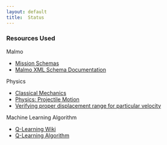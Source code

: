 ```yaml
---
layout: default
title:  Status
---
```



### Resources Used

Malmo
- [Mission Schemas](https://github.com/microsoft/malmo/blob/master/Schemas/MissionHandlers.xsd)
- [Malmo XML Schema Documentation](https://microsoft.github.io/malmo/0.14.0/Schemas/Mission.html)

Physics
- [Classical Mechanics](https://en.wikipedia.org/wiki/Classical_mechanics) 
- [Physics: Projectile Motion](https://courses.lumenlearning.com/physics/chapter/3-4-projectile-motion/)
- [Verifying proper displacement range for particular velocity](https://www.omnicalculator.com/physics/projectile-motion)

Machine Learning Algorithm
- [Q-Learning Wiki](https://en.wikipedia.org/wiki/Q-learning)
- [Q-Learning Algorithm](https://towardsdatascience.com/a-beginners-guide-to-q-learning-c3e2a30a653c)
